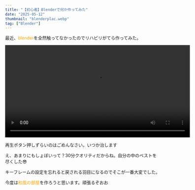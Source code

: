 ```yaml
---
title: "【初心者】Blenderで何か作ってみた"
date: "2025-05-12"
thumbnail: "blenderplac.webp"
tag: ["Blender"]
---
```


最近、<span style="color: orange">blender</span>を全然触ってなかったのでリハビリがてら作ってみた。

<video controls width="600"><source src="/images/catch-copy.mp4" type="video/mp4"></video>

再生ボタン押しずらいのはごめんなさい。いつか治します

え、あまりにもしょぼいって？30分クオリティだからね。自分の中のベストを尽くした😎

キーフレームの設定を忘れると戻される羽目になるのでそこが一番大変でした。

今度は<span style="color: orange">和風の部屋</span>を作ろうと思います。頑張るぞおお